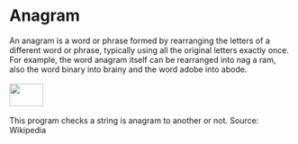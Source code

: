 # Anagram
An anagram is a word or phrase formed by rearranging the letters of a different word or phrase, typically using all the original letters exactly once. For example, the word anagram itself can be rearranged into nag a ram, also the word binary into brainy and the word adobe into abode.<br><br>
<img src="https://upload.wikimedia.org/wikipedia/commons/3/33/Anagram_Listen_%3D_Silent.gif" height="40px" width="60px">
<br><br>
This program checks a string is anagram to another or not.
<stromg>Source: Wikipedia</strong>